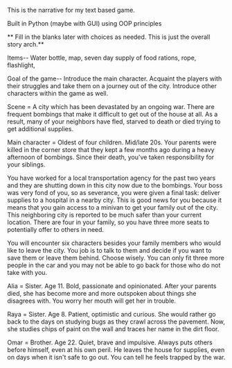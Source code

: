 This is the narrative for my text based game.

Built in Python (maybe with GUI) using OOP principles

<!-- ** notes on potential GUI frameworks to use
https://opensource.com/resources/python/gui-frameworks -->

<!-- Check out tKinter by example -->

** Fill in the blanks later with choices as needed. This is just the overall story arch.**

Items--
Water bottle, map, seven day supply of food rations, rope, flashlight, 


Goal of the game--
Introduce the main character. Acquaint the players with their struggles and take them on a journey out of the city. Introduce other characters within the game as well.

Scene = A city which has been devastated by an ongoing war. There are frequent bombings that make it difficult to get out of the house at all. As a result, many of your neighbors have fled, starved to death or died trying to get additional supplies.

Main character = Oldest of four children. Mid/late 20s. Your parents were killed in the corner store that they kept a few months ago during a heavy afternoon of bombings. Since their death, you've taken responsibility for your siblings.

You have worked for a local transportation agency for the past two years and they are shutting down in this city now due to the bombings. Your boss was very fond of you, so as severance, you were given a final task: deliver supplies to a hospital in a nearby city. This is good news for you because it means that you gain access to a minivan to get your family out of the city. This neighboring city is reported to be much safer than your current location. There are four in your family, so you have three more seats to potentially offer to others in need.

You will encounter six characters besides your family members who would like to leave the city. You job is to talk to them and decide if you want to save them or leave them behind. Choose wisely. You can only fit three more people in the car and you may not be able to go back for those who do not take with you.

Alia = Sister. Age 11. Bold, passionate and opinionated. After your parents died, she has become more and more outspoken about things she disagrees with. You worry her mouth will get her in trouble.

Raya = Sister. Age 8. Patient, optimistic and curious. She would rather go back to the days on studying bugs as they crawl across the pavement. Now, she studies chips of paint on the wall and traces her name in the dirt floor.

Omar = Brother. Age 22. Quiet, brave and impulsive. Always puts others before himself, even at his own peril. He leaves the house for supplies, even on days when it isn't safe to go out. You can tell he feels trapped by the war.
